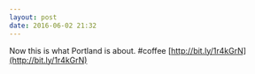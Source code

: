 ```yaml
---
layout: post
date: 2016-06-02 21:32
---
```

Now this is what Portland is about. #coffee [http://bit.ly/1r4kGrN](http://bit.ly/1r4kGrN)
